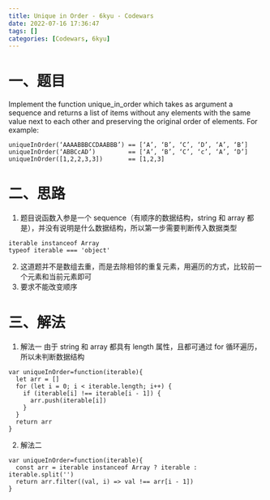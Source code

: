```yaml
---
title: Unique in Order - 6kyu - Codewars
date: 2022-07-16 17:36:47
tags: []
categories: [Codewars, 6kyu]
---
```


# 一、题目

Implement the function unique_in_order which takes as argument a sequence and returns a list of items without any elements with the same value next to each other and preserving the original order of elements.
For example:

```
uniqueInOrder(‘AAAABBBCCDAABBB’) == [‘A’, ‘B’, ‘C’, ‘D’, ‘A’, ‘B’]
uniqueInOrder(‘ABBCcAD’)         == [‘A’, ‘B’, ‘C’, ‘c’, ‘A’, ‘D’]
uniqueInOrder([1,2,2,3,3])       == [1,2,3]
```

# 二、思路

1. 题目说函数入参是一个 sequence（有顺序的数据结构，string 和 array 都是），并没有说明是什么数据结构，所以第一步需要判断传入数据类型

```
iterable instanceof Array
typeof iterable === 'object'
```

2. 这道题并不是数组去重，而是去除相邻的重复元素，用遍历的方式，比较前一个元素和当前元素即可
3. 要求不能改变顺序

# 三、解法

1. 解法一
   由于 string 和 array 都具有 length 属性，且都可通过 for 循环遍历，所以未判断数据结构

```
var uniqueInOrder=function(iterable){
  let arr = []
  for (let i = 0; i < iterable.length; i++) {
    if (iterable[i] !== iterable[i - 1]) {
      arr.push(iterable[i])
    }
  }
  return arr
}
```

2. 解法二

```
var uniqueInOrder=function(iterable){
  const arr = iterable instanceof Array ? iterable : iterable.split('')
  return arr.filter((val, i) => val !== arr[i - 1])
}
```
